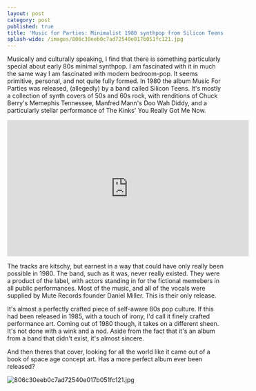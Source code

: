```yaml
---
layout: post
category: post
published: true
title: 'Music for Parties: Minimalist 1980 synthpop from Silicon Teens'
splash-wide: /images/806c30eeb0c7ad72540e017b051fc121.jpg
---
```

Musically and culturally speaking, I find that there is something particularly special about early 80s minimal synthpop. I am fascinated with it in much the same way I am fascinated with modern bedroom-pop. It seems primitive, personal, and not quite fully formed. In 1980 the album Music For Parties was released, (allegedly) by a band called Silicon Teens. It's mostly a collection of synth covers of 50s and 60s rock, with renditions of Chuck Berry's Memephis Tennessee, Manfred Mann's Doo Wah Diddy, and a particularly stellar performance of The Kinks' You Really Got Me Now. 

<iframe width="560" height="315" src="https://www.youtube.com/embed/249834FQtj4" frameborder="0" allowfullscreen></iframe>

The tracks are kitschy, but earnest in a way that could have only really been possible in 1980. The band, such as it was, never really existed. They were a product of the label, with actors standing in for the fictional memebers in all public performances. Most of the music, and all of the vocals were supplied by Mute Records founder Daniel Miller.  This is their only release. 

It's almost a perfectly crafted piece of self-aware 80s pop culture. If this had been released in 1985, with a touch of irony, I'd call it finely crafted performance art. Coming out of 1980 though, it takes on a different sheen. It's not done with a wink and a nod. Aside from the fact that it's an album from a band that didn't exist, it's almost sincere. 

And then theres that cover, looking for all the world like it came out of a book of space age concept art. Has a more perfect album ever been released? 

![806c30eeb0c7ad72540e017b051fc121.jpg]({{site.baseurl}}/images/806c30eeb0c7ad72540e017b051fc121.jpg)
